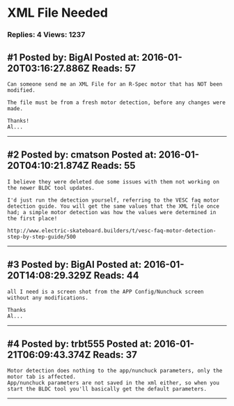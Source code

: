 # XML File Needed

### Replies: 4 Views: 1237

## \#1 Posted by: BigAl Posted at: 2016-01-20T03:16:27.886Z Reads: 57

```
Can someone send me an XML File for an R-Spec motor that has NOT been modified.

The file must be from a fresh motor detection, before any changes were made.

Thanks!
Al...
```

---
## \#2 Posted by: cmatson Posted at: 2016-01-20T04:10:21.874Z Reads: 55

```
I believe they were deleted due some issues with them not working on the newer BLDC tool updates.

I'd just run the detection yourself, referring to the VESC faq motor detection guide. You will get the same values that the XML file once had; a simple motor detection was how the values were determined in the first place! 

http://www.electric-skateboard.builders/t/vesc-faq-motor-detection-step-by-step-guide/500
```

---
## \#3 Posted by: BigAl Posted at: 2016-01-20T14:08:29.329Z Reads: 44

```
all I need is a screen shot from the APP Config/Nunchuck screen without any modifications.

Thanks
Al...
```

---
## \#4 Posted by: trbt555 Posted at: 2016-01-21T06:09:43.374Z Reads: 37

```
Motor detection does nothing to the app/nunchuck parameters, only the motor tab is affected.
App/nunchuck parameters are not saved in the xml either, so when you start the BLDC tool you'll basically get the default parameters.
```

---
